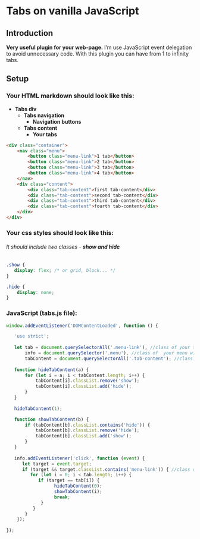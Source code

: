 # Tabs on vanilla JavaScript

## Introduction 
**Very useful plugin for your web-page.**
I’m use JavaScript event delegation to avoid unnecessary code.
With this plugin you can have from 1 to infinity tabs.

## Setup
### Your HTML markdown should look like this:
*  **Tabs div**
    * **Tabs navigation**
      * **Navigation buttons**
    * **Tabs content**
      * **Your tabs**

```html
<div class="container">
    <nav class="menu">
        <button class="menu-link">1 tab</button>
        <button class="menu-link">2 tab</button>
        <button class="menu-link">3 tab</button>
        <button class="menu-link">4 tab</button>
    </nav>
    <div class="content">
        <div class="tab-content">first tab-content</div>
        <div class="tab-content">second tab-content</div>
        <div class="tab-content">third tab-content</div>
        <div class="tab-content">fourth tab-content</div>
    </div>
</div>
```

### Your css styles should look like this:

###### It should include two classes - **show and hide**

```css
.show {
   display: flex; /* or grid, block... */
}

.hide {
    display: none;
}
```

### JavaScript (tabs.js file):
```JavaScript
window.addEventListener('DOMContentLoaded', function () {

   'use strict';
   
   let tab = document.querySelectorAll('.menu-link'), //class of your tab button
       info = document.querySelector('.menu'), //class of  your menu with tab buttons
       tabContent = document.querySelectorAll('.tab-content'); //class of your tab with some content
       
   function hideTabContent(a) {
       for (let i = a; i < tabContent.length; i++) {
           tabContent[i].classList.remove('show'); 
           tabContent[i].classList.add('hide');
       }
   }
   
   hideTabContent(1);

   function showTabContent(b) {
       if (tabContent[b].classList.contains('hide')) {
           tabContent[b].classList.remove('hide');
           tabContent[b].classList.add('show');
       }
   }
   
   info.addEventListener('click', function (event) {
      let target = event.target;
      if (target && target.classList.contains('menu-link')) { //class of your tab-button
         for (let i = 0; i < tab.length; i++) {
            if (target == tab[i]) {
                  hideTabContent(0);
                  showTabContent(i);
                  break;
             }
          }
       }
    });
    
});
```


  
  

